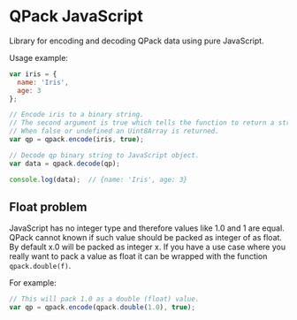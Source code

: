 QPack JavaScript
================

Library for encoding and decoding QPack data using pure JavaScript.

Usage example:
```javascript
var iris = {
  name: 'Iris',
  age: 3
};

// Encode iris to a binary string.
// The second argument is true which tells the function to return a string.
// When false or undefined an Uint8Array is returned.
var qp = qpack.encode(iris, true);

// Decode qp binary string to JavaScript object.
var data = qpack.decode(qp);

console.log(data);  // {name: 'Iris', age: 3}
```

Float problem
-------------

JavaScript has no integer type and therefore values like 1.0 and 1 are equal. QPack cannot known if such value should be packed as integer of as float. By default x.0 will be packed as integer x. If you have a use case where you really want to pack a value as float it can be wrapped with the function `qpack.double(f)`.

For example:
```javascript
// This will pack 1.0 as a double (float) value.
var qp = qpack.encode(qpack.double(1.0), true);
```
